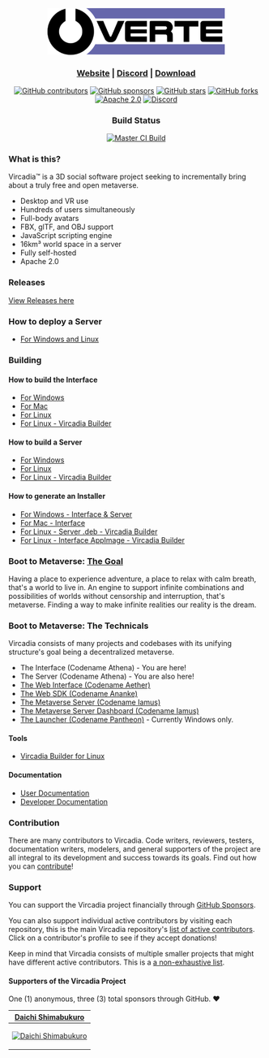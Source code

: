 <p align="center"><a href="https://vircadia.com/"><img src="interface/resources/images/brand-banner-black.svg" alt="Overte" width="350"/></a></p>
<h3 align="center"><a href="https://vircadia.com/">Website</a> | <a href="https://discordapp.com/invite/Pvx2vke">Discord</a> | <a href="https://vircadia.com/download-vircadia/">Download</a></h3>
<p align="center">
    <a href="https://vircadia.com/contribute"><img alt="GitHub contributors" src="https://img.shields.io/github/contributors/vircadia/vircadia"></a>
    <a href="https://github.com/sponsors/digisomni"><img alt="GitHub sponsors" src="https://img.shields.io/github/sponsors/digisomni?style=flat&label=github%20sponsors"></a>
    <a href="https://github.com/vircadia/vircadia/stargazers"><img alt="GitHub stars" src="https://img.shields.io/github/stars/vircadia/vircadia"></a>
    <a href="https://github.com/vircadia/vircadia/network"><img alt="GitHub forks" src="https://img.shields.io/github/forks/vircadia/vircadia"></a>
    <a href="https://www.apache.org/licenses/LICENSE-2.0"><img alt="Apache 2.0" src="https://img.shields.io/badge/license-Apache--2.0-%230A7BBB?style=flat"></a>
    <a href="https://discordapp.com/invite/Pvx2vke"><img alt="Discord" src="https://img.shields.io/discord/564926326025224212?style=flat"></a>
</p>
<h3 align="center">Build Status</h3>
<p align="center">
    <a href="https://github.com/vircadia/vircadia/actions/workflows/master_build.yml"><img alt="Master CI Build" src="https://github.com/vircadia/vircadia/actions/workflows/master_build.yml/badge.svg"></a>
</p>

### What is this?

Vircadia™ is a 3D social software project seeking to incrementally bring about a truly free and open metaverse.

* Desktop and VR use
* Hundreds of users simultaneously
* Full-body avatars
* FBX, glTF, and OBJ support
* JavaScript scripting engine
* 16km³ world space in a server
* Fully self-hosted
* Apache 2.0

### Releases

[View Releases here](https://github.com/vircadia/vircadia/releases/)

### How to deploy a Server

- [For Windows and Linux](https://vircadia.com/deploy-a-server/)

### Building

#### How to build the Interface

- [For Windows](https://github.com/vircadia/vircadia/blob/master/BUILD_WIN.md)
- [For Mac](https://github.com/vircadia/vircadia/blob/master/BUILD_OSX.md)
- [For Linux](https://github.com/vircadia/vircadia/blob/master/BUILD_LINUX.md)
- [For Linux - Vircadia Builder](https://github.com/vircadia/vircadia-builder)

#### How to build a Server

- [For Windows](https://github.com/vircadia/vircadia/blob/master/BUILD_WIN.md)
- [For Linux](https://github.com/vircadia/vircadia/blob/master/BUILD_LINUX.md)
- [For Linux - Vircadia Builder](https://github.com/vircadia/vircadia-builder)

#### How to generate an Installer

- [For Windows - Interface & Server](https://github.com/vircadia/vircadia/blob/master/INSTALLER.md)
- [For Mac - Interface](https://github.com/vircadia/vircadia/blob/master/INSTALLER.md#os-x)
- [For Linux - Server .deb - Vircadia Builder](INSTALLER.md#ubuntu-1804--deb)
- [For Linux - Interface AppImage - Vircadia Builder](https://github.com/vircadia/vircadia-builder/blob/master/README.md#building-appimages)

### Boot to Metaverse: [The Goal](https://vircadia.com/vision/)

Having a place to experience adventure, a place to relax with calm breath, that's a world to live in. An engine to support infinite combinations and possibilities of worlds without censorship and interruption, that's metaverse. Finding a way to make infinite realities our reality is the dream.

### Boot to Metaverse: The Technicals

Vircadia consists of many projects and codebases with its unifying structure's goal being a decentralized metaverse.

- The Interface (Codename Athena) - You are here!
- The Server (Codename Athena) - You are also here!
- [The Web Interface (Codename Aether)](https://github.com/vircadia/vircadia-web/)
- [The Web SDK (Codename Ananke)](https://github.com/vircadia/vircadia-web-sdk/)
- [The Metaverse Server (Codename Iamus)](https://github.com/vircadia/Iamus/)
- [The Metaverse Server Dashboard (Codename Iamus)](https://github.com/vircadia/project-iamus-dashboard/)
- [The Launcher (Codename Pantheon)](https://github.com/vircadia/pantheon-launcher/) - Currently Windows only.

#### Tools
- [Vircadia Builder for Linux](https://github.com/vircadia/vircadia-builder/)

#### Documentation
- [User Documentation](https://github.com/vircadia/vircadia-docs-sphinx/)
- [Developer Documentation](https://github.com/vircadia/vircadia-dev-docs/)

### Contribution

There are many contributors to Vircadia. Code writers, reviewers, testers, documentation writers, modelers, and general supporters of the project are all integral to its development and success towards its goals. Find out how you can [contribute](https://vircadia.com/contribute)!

### Support

You can support the Vircadia project financially through [GitHub Sponsors](https://github.com/sponsors/digisomni/).

You can also support individual active contributors by visiting each repository, this is the main Vircadia repository's [list of active contributors](https://vircadia.com/contributors-redirector/?redirect=vircadia/vircadia). Click on a contributor's profile to see if they accept donations!

Keep in mind that Vircadia consists of multiple smaller projects that might have different active contributors. This is a [a non-exhaustive list](https://github.com/vircadia).

#### Supporters of the Vircadia Project

One (1) anonymous, three (3) total sponsors through GitHub. ❤️

| [Daichi Shimabukuro](https://github.com/mshlomd) |
| --- |
| <p align="center">[<img src="https://avatars.githubusercontent.com/u/4787162?v=4" width="80" alt="Daichi Shimabukuro" />](https://github.com/mshlomd)</p>
